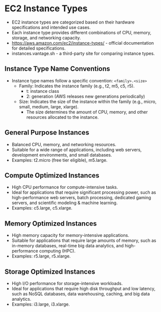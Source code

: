 # EC2 Instance Types

- EC2 instance types are categorized based on their hardware specifications and intended use cases.
- Each instance type provides different combinations of CPU, memory, storage, and networking capacity.
- https://aws.amazon.com/ec2/instance-types/ - official documentation for detailed specifications.
- instances.vantage.sh - a third-party site for comparing instance types.

## Instance Type Name Conventions

- Instance type names follow a specific convention: `<family>.<size>`
  - Family: Indicates the instance family (e.g., t2, m5, c5, r5).
    - t: instance class
    - 2: generation (AWS releases new generations periodically)
  - Size: Indicates the size of the instance within the family (e.g., micro, small, medium, large, xlarge).
    - The size determines the amount of CPU, memory, and other resources allocated to the instance.

## General Purpose Instances

- Balanced CPU, memory, and networking resources.
- Suitable for a wide range of applications, including web servers, development environments, and small databases.
- Examples: t2.micro (free tier eligible), m5.large.

## Compute Optimized Instances

- High CPU performance for compute-intensive tasks.
- Ideal for applications that require significant processing power, such as high-performance web servers, batch processing, dedicated gaming servers, and scientific modeling & machine learning.
- Examples: c5.large, c5.xlarge.

## Memory Optimized Instances

- High memory capacity for memory-intensive applications.
- Suitable for applications that require large amounts of memory, such as in-memory databases, real-time big data analytics, and high-performance computing (HPC).
- Examples: r5.large, r5.xlarge.

## Storage Optimized Instances

- High I/O performance for storage-intensive workloads.
- Ideal for applications that require high disk throughput and low latency, such as NoSQL databases, data warehousing, caching, and big data analytics.
- Examples: i3.large, i3.xlarge.
